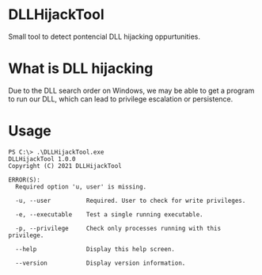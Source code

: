 # DLLHijackTool

Small tool to detect pontencial DLL hijacking oppurtunities.

# What is DLL hijacking

Due to the DLL search order on Windows, we may be able to get a program to run our DLL, which can lead to privilege escalation or persistence.

# Usage

```
PS C:\> .\DLLHijackTool.exe
DLLHijackTool 1.0.0
Copyright (C) 2021 DLLHijackTool

ERROR(S):
  Required option 'u, user' is missing.

  -u, --user          Required. User to check for write privileges.

  -e, --executable    Test a single running executable.

  -p, --privilege     Check only processes running with this privilege.

  --help              Display this help screen.

  --version           Display version information.

```

